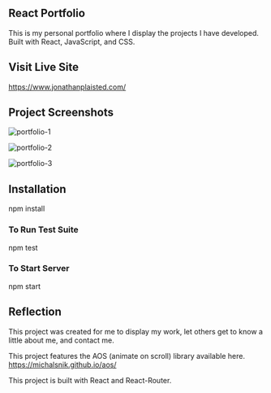 ## React Portfolio

This is my personal portfolio where I display the projects I have developed. Built with React, JavaScript, and CSS.

## Visit Live Site

https://www.jonathanplaisted.com/

## Project Screenshots
![portfolio-1](https://user-images.githubusercontent.com/55415399/163905022-44cf83c9-942c-4753-ae7e-79742417c921.PNG)

![portfolio-2](https://user-images.githubusercontent.com/55415399/163905025-911f908c-81f5-4019-83d4-592e158c271a.PNG)

![portfolio-3](https://user-images.githubusercontent.com/55415399/163905033-d299fc09-6647-4426-9ff3-ddd038dc4f6e.PNG)

## Installation

npm install

### To Run Test Suite

npm test

### To Start Server

npm start

## Reflection

This project was created for me to display my work, let others get to know a little about me, and contact me. 

This project features the AOS (animate on scroll) library available here. https://michalsnik.github.io/aos/

This project is built with React and React-Router.


